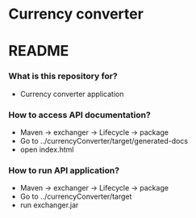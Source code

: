 # Currency converter

# README #

### What is this repository for? ###

* Currency converter application

### How to access API documentation? ###

* Maven -> exchanger -> Lifecycle -> package
* Go to ../currencyConverter/target/generated-docs
* open index.html

### How to run API application? ###

* Maven -> exchanger -> Lifecycle -> package
* Go to ../currencyConverter/target
* run exchanger.jar
